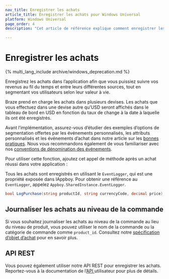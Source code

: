 ```yaml
---
nav_title: Enregistrer les achats
article_title: Enregistrer les achats pour Windows Universal
platform: Windows Universal
page_order: 4
description: "Cet article de référence explique comment enregistrer les achats sur la plateforme Windows Universal."

---
```

 
# Enregistrer les achats
{% multi_lang_include archive/windows_deprecation.md %}

Enregistrez les achats dans l’application afin que vous puissiez suivre vos revenus au fil du temps et entre leurs différentes sources, tout en segmentant vos utilisateurs selon leur valeur à vie.

Braze prend en charge les achats dans plusieurs devises. Les achats que vous effectuez dans une devise autre qu’USD seront affichés dans le tableau de bord en USD en fonction du taux de change à la date à laquelle ils ont été enregistrés.

Avant l’implémentation, assurez-vous d’étudier des exemples d’options de segmentation offertes par les événements personnalisés, les attributs personnalisés et les événements d’achat dans notre article sur les [bonnes pratiques][3]. Nous vous recommandons également de vous familiariser avec nos [conventions de dénomination des événements]({{site.baseurl}}/user_guide/data_and_analytics/custom_data/event_naming_conventions/).

Pour utiliser cette fonction, ajoutez cet appel de méthode après un achat réussi dans votre application :

Tous les achats sont enregistrés en utilisant le `EventLogger`, qui est une propriété exposée dans IAppboy. Pour obtenir une référence au `EventLogger`, appelez `Appboy.SharedInstance.EventLogger`.

```csharp
bool LogPurchase(string productId, string currencyCode, decimal price)
```

## Journaliser les achats au niveau de la commande
Si vous souhaitez journaliser les achats au niveau de la commande au lieu du niveau de produit, vous pouvez utiliser le nom de la commande ou la catégorie de commande comme `product_id`. Consultez notre [spécification d’objet d’achat]({{site.baseurl}}/api/objects_filters/purchase_object/#product-id-naming-conventions) pour en savoir plus. 

## API REST

Vous pouvez également utiliser notre API REST pour enregistrer les achats. Reportez-vous à la documentation de l’[API ][2] utilisateur pour plus de détails.

[2]: {{site.baseurl}}/developer_guide/rest_api/user_data/#user-data
[3]: {{site.baseurl}}/developer_guide/platform_wide/analytics_overview/#user-data-collection
